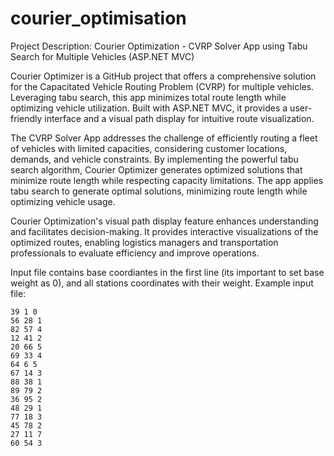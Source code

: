 # courier_optimisation

Project Description: Courier Optimization - CVRP Solver App using Tabu Search for Multiple Vehicles (ASP.NET MVC)

Courier Optimizer is a GitHub project that offers a comprehensive solution for the Capacitated Vehicle Routing Problem (CVRP) for
multiple vehicles. Leveraging tabu search, this app minimizes total route length while optimizing vehicle utilization.
Built with ASP.NET MVC, it provides a user-friendly interface and a visual path display for intuitive route visualization.

The CVRP Solver App addresses the challenge of efficiently routing a fleet of vehicles with limited capacities,
considering customer locations, demands, and vehicle constraints. By implementing the powerful tabu search algorithm,
Courier Optimizer generates optimized solutions that minimize route length while respecting capacity limitations.
The app applies tabu search to generate optimal solutions, minimizing route length while optimizing vehicle usage.

Courier Optimization's visual path display feature enhances understanding and facilitates decision-making.
It provides interactive visualizations of the optimized routes, enabling logistics managers and transportation professionals
to evaluate efficiency and improve operations.

Input file contains base coordiantes in the first line (its important to set base weight as 0), and all stations coordinates
with their weight.
Example input file:
```
39 1 0
56 28 1
82 57 4
12 41 2
20 66 5
69 33 4
64 6 5
67 14 3
88 38 1
89 79 2
36 95 2
48 29 1
77 18 3
45 78 2
27 11 7
60 54 3
```

